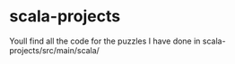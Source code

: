 # scala-projects
Youll find all the code for the puzzles I have done in 
scala-projects/src/main/scala/
